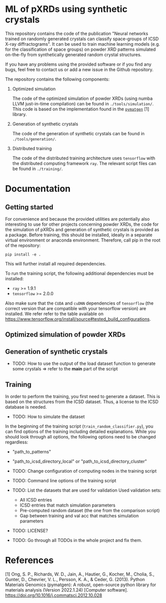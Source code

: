 # ML of pXRDs using synthetic crystals

This repository contains the code of the publication "Neural networks trained on
randomly generated crystals can classify space-groups of ICSD X-ray
diffractograms". It can be used to train machine learning models (e.g. for the
classification of space groups) on powder XRD patterns simulated on-the-fly from
synthetically generated random crystal structures.

If you have any problems using the provided software or if you find any bugs,
feel free to contact us or add a new issue in the Github repository.

The repository contains the following components:

1. Optimized simulation

    The code of the optimized simulation of powder XRDs (using numba LLVM
    just-in-time compilation) can be found in `./tools/simulation/`. This code
    is based on the implementation found in the
    [`pymatgen`](https://github.com/materialsproject/pymatgen) [1] library.

2. Generation of synthetic crystals

    The code of the generation of synthetic crystals can be found in
    `./tools/generation/`.

3. Distributed training

    The code of the distributed training architecture uses `tensorflow` with
    the distributed computing framework `ray`. The relevant script files can be
    found in `./training/`.

# Documentation
## Getting started

For convenience and because the provided utilities are potentially also
interesting to use for other projects concerning powder XRDs, the code for the
simulation of pXRDs and generation of synthetic crystals is provided as a
package. Before training, this should be installed, ideally in a separate
virtual environment or anaconda environment. Therefore, call pip in the root of
the repository:

```
pip install -e .
```

This will further install all required dependencies. 

To run the training script, the following additional dependencies must be
installed:

- `ray` >= 1.9.1
- `tensorflow` >= 2.0.0

Also make sure that the `CUDA` and `cuDNN` dependencies of `tensorflow` (the
correct version that are compatible with your tensorflow version) are installed.
We refer refer to the table available on
https://www.tensorflow.org/install/source#tested_build_configurations.

## Optimized simulation of powder XRDs

## Generation of synthetic crystals
- TODO: How to use the output of the load dataset function to generate some crystals
=> refer to the __main__ part of the script

## Training

In order to perform the training, you first need to generate a dataset. This is
based on the structures from the ICSD dataset. Thus, a license to the ICSD
database is needed.

- TODO: How to simulate the dataset

In the beginning of the training script (`train_random_classifier.py`), you can
find options of the training including detailed explanations. While you should look
through all options, the following options need to be changed regardless:
- "path_to_patterns"
- "path_to_icsd_directory_local" or "path_to_icsd_directory_cluster"

- TODO: Change configuration of computing nodes in the training script
- TODO: Command line options of the training script

- TODO: List the datasets that are used for validation
Used validation sets:
    - All ICSD entries
    - ICSD entries that match simulation parameters
    - Pre-computed random dataset (the one from the comparison script)
    - Gap between training and val acc that matches simulation parameters

- TODO: LICENSE?
- TODO: Go through all TODOs in the whole project and fix them.

# References
[1] Ong, S. P., Richards, W. D., Jain, A., Hautier, G., Kocher, M., Cholia, S., Gunter, D., Chevrier, V. L., Persson, K. A., & Ceder, G. (2013). Python Materials Genomics (pymatgen): A robust, open-source python library for materials analysis (Version 2022.1.24) [Computer software]. https://doi.org/10.1016/j.commatsci.2012.10.028